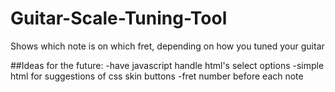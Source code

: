 # Guitar-Scale-Tuning-Tool
Shows which note is on which fret, depending on how you tuned your guitar

##Ideas for the future:
-have javascript handle html's select options
-simple html for suggestions of css skin buttons
-fret number before each note
